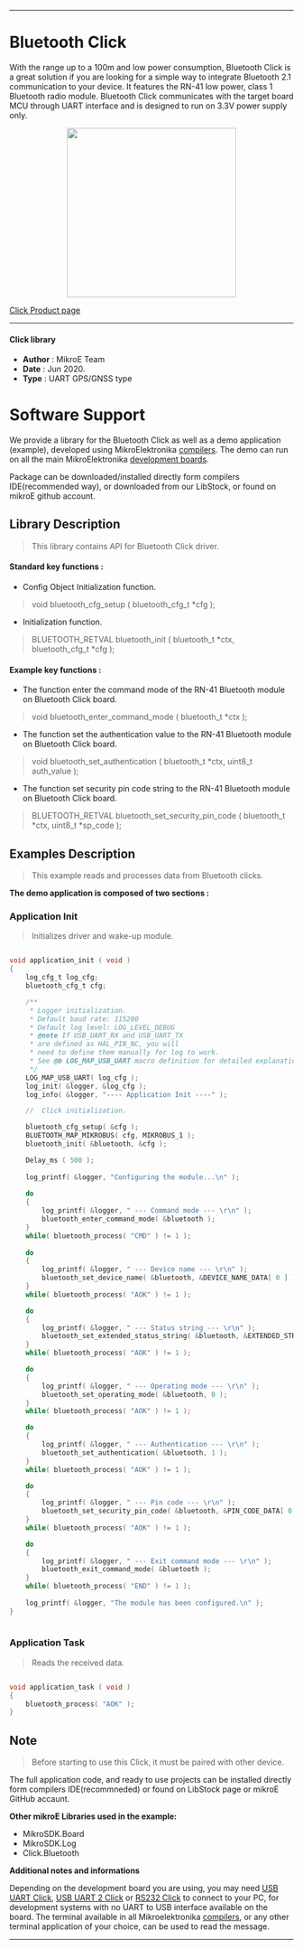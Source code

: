 
---
# Bluetooth Click

With the range up to a 100m and low power consumption, Bluetooth Click is a great solution if you are looking for a simple way to integrate Bluetooth 2.1 communication to your device. It features the RN-41 low power, class 1 Bluetooth radio module. Bluetooth Click communicates with the target board MCU through UART interface and is designed to run on 3.3V power supply only.

<p align="center">
  <img src="https://download.mikroe.com/images/click_for_ide/bluetooth_click.png" height=300px>
</p>

[Click Product page](https://www.mikroe.com/bluetooth-click)

---


#### Click library 

- **Author**        : MikroE Team
- **Date**          : Jun 2020.
- **Type**          : UART GPS/GNSS type


# Software Support

We provide a library for the Bluetooth Click 
as well as a demo application (example), developed using MikroElektronika 
[compilers](https://shop.mikroe.com/compilers). 
The demo can run on all the main MikroElektronika [development boards](https://shop.mikroe.com/development-boards).

Package can be downloaded/installed directly form compilers IDE(recommended way), or downloaded from our LibStock, or found on mikroE github account. 

## Library Description

> This library contains API for Bluetooth Click driver.

#### Standard key functions :

- Config Object Initialization function.
> void bluetooth_cfg_setup ( bluetooth_cfg_t *cfg ); 
 
- Initialization function.
> BLUETOOTH_RETVAL bluetooth_init ( bluetooth_t *ctx, bluetooth_cfg_t *cfg );


#### Example key functions :

- The function enter the command mode of the RN-41 Bluetooth module on Bluetooth Click board.
> void bluetooth_enter_command_mode ( bluetooth_t *ctx );
 
- The function set the authentication value to the RN-41 Bluetooth module on Bluetooth Click board.
> void bluetooth_set_authentication ( bluetooth_t *ctx, uint8_t auth_value );

- The function set security pin code string to the RN-41 Bluetooth module on Bluetooth Click board.
> BLUETOOTH_RETVAL bluetooth_set_security_pin_code ( bluetooth_t *ctx, uint8_t *sp_code );

## Examples Description

> This example reads and processes data from Bluetooth clicks.

**The demo application is composed of two sections :**

### Application Init 

> Initializes driver and wake-up module. 

```c

void application_init ( void )
{
    log_cfg_t log_cfg;
    bluetooth_cfg_t cfg;

    /** 
     * Logger initialization.
     * Default baud rate: 115200
     * Default log level: LOG_LEVEL_DEBUG
     * @note If USB_UART_RX and USB_UART_TX 
     * are defined as HAL_PIN_NC, you will 
     * need to define them manually for log to work. 
     * See @b LOG_MAP_USB_UART macro definition for detailed explanation.
     */
    LOG_MAP_USB_UART( log_cfg );
    log_init( &logger, &log_cfg );
    log_info( &logger, "---- Application Init ----" );

    //  Click initialization.

    bluetooth_cfg_setup( &cfg );
    BLUETOOTH_MAP_MIKROBUS( cfg, MIKROBUS_1 );
    bluetooth_init( &bluetooth, &cfg );

    Delay_ms ( 500 );
   
    log_printf( &logger, "Configuring the module...\n" );
    
    do
    {    
        log_printf( &logger, " --- Command mode --- \r\n" );
        bluetooth_enter_command_mode( &bluetooth );
    }
    while( bluetooth_process( "CMD" ) != 1 );
    
    do
    {
        log_printf( &logger, " --- Device name --- \r\n" );
        bluetooth_set_device_name( &bluetooth, &DEVICE_NAME_DATA[ 0 ] );
    }
    while( bluetooth_process( "AOK" ) != 1 );

    do
    {
        log_printf( &logger, " --- Status string --- \r\n" );
        bluetooth_set_extended_status_string( &bluetooth, &EXTENDED_STRING_DATA[ 0 ] );
    }
    while( bluetooth_process( "AOK" ) != 1 );

    do
    {
        log_printf( &logger, " --- Operating mode --- \r\n" );
        bluetooth_set_operating_mode( &bluetooth, 0 );
    }
    while( bluetooth_process( "AOK" ) != 1 );

    do
    {
        log_printf( &logger, " --- Authentication --- \r\n" );
        bluetooth_set_authentication( &bluetooth, 1 );
    }
    while( bluetooth_process( "AOK" ) != 1 );

    do
    {
        log_printf( &logger, " --- Pin code --- \r\n" );
        bluetooth_set_security_pin_code( &bluetooth, &PIN_CODE_DATA[ 0 ] );
    }
    while( bluetooth_process( "AOK" ) != 1 );

    do
    {
        log_printf( &logger, " --- Exit command mode --- \r\n" );
        bluetooth_exit_command_mode( &bluetooth );
    }
    while( bluetooth_process( "END" ) != 1 );
    
    log_printf( &logger, "The module has been configured.\n" );
}
  
```

### Application Task

> Reads the received data.

```c

void application_task ( void )
{
    bluetooth_process( "AOK" );
} 

```

## Note

> Before starting to use this Click, it must be paired with other device.

The full application code, and ready to use projects can be  installed directly form compilers IDE(recommneded) or found on LibStock page or mikroE GitHub accaunt.

**Other mikroE Libraries used in the example:** 

- MikroSDK.Board
- MikroSDK.Log
- Click.Bluetooth

**Additional notes and informations**

Depending on the development board you are using, you may need 
[USB UART Click](https://shop.mikroe.com/usb-uart-click), 
[USB UART 2 Click](https://shop.mikroe.com/usb-uart-2-click) or 
[RS232 Click](https://shop.mikroe.com/rs232-click) to connect to your PC, for 
development systems with no UART to USB interface available on the board. The 
terminal available in all Mikroelektronika 
[compilers](https://shop.mikroe.com/compilers), or any other terminal application 
of your choice, can be used to read the message.



---
